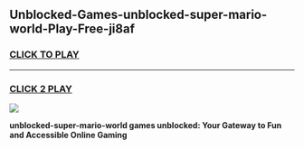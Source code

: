 
## Unblocked-Games-unblocked-super-mario-world-Play-Free-ji8af
<h3>
<a href="https://premium76.site?title=unblocked-super-mario-world&ref=23A">CLICK TO PLAY</a></h3>
<hr>

<h3>
<a href="https://premium76.site?title=unblocked-super-mario-world&ref=23A">CLICK 2 PLAY</a>
  
</h3>

<a href="https://premium76.site?title=unblocked-super-mario-world&ref=23A"><img src="https://clearcache.store/games.png"></a>


**unblocked-super-mario-world games unblocked: Your Gateway to Fun and Accessible Online Gaming**

